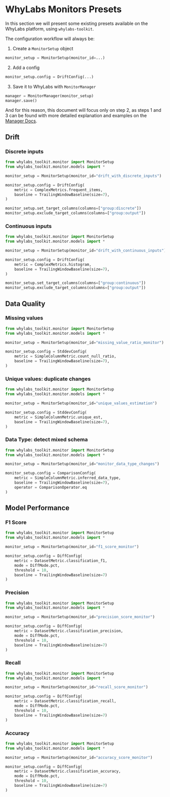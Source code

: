 # WhyLabs Monitors Presets

In this section we will present some existing presets available on the WhyLabs platform, using `whylabs-toolkit`.

The configuration workflow will always be: 

1. Create a `MonitorSetup` object
```python
monitor_setup = MonitorSetup(monitor_id=...)
```
2. Add a config
```python
monitor_setup.config = DriftConfig(...)
```
3. Save it to WhyLabs with `MonitorManager`
```python
manager = MonitorManager(monitor_setup)
manager.save()
```

And for this reason, this document will focus only on step 2, as steps 1 and 3 can be found with more detailed 
explanation and examples on the [Manager Docs](../whylabs_toolkit/monitor/manager/README.md).

## Drift

### Discrete inputs
```python
from whylabs_toolkit.monitor import MonitorSetup
from whylabs_toolkit.monitor.models import *

monitor_setup = MonitorSetup(monitor_id="drift_with_discrete_inputs")

monitor_setup.config = DriftConfig(
    metric = ComplexMetrics.frequent_items,
    baseline = TrailingWindowBaseline(size=7),
)

monitor_setup.set_target_columns(columns=["group:discrete"])
monitor_setup.exclude_target_columns(columns=["group:output"])
```

### Continuous inputs
```python
from whylabs_toolkit.monitor import MonitorSetup
from whylabs_toolkit.monitor.models import *

monitor_setup = MonitorSetup(monitor_id="drift_with_continuous_inputs")

monitor_setup.config = DriftConfig(
    metric = ComplexMetrics.histogram,
    baseline = TrailingWindowBaseline(size=7),
)

monitor_setup.set_target_columns(columns=["group:continuous"])
monitor_setup.exclude_target_columns(columns=["group:output"])
```

## Data Quality

### Missing values
```python
from whylabs_toolkit.monitor import MonitorSetup
from whylabs_toolkit.monitor.models import *

monitor_setup = MonitorSetup(monitor_id="missing_value_ratio_monitor")

monitor_setup.config = StddevConfig(
    metric = SimpleColumnMetric.count_null_ratio,
    baseline = TrailingWindowBaseline(size=7),
)
```

### Unique values: duplicate changes
```python
from whylabs_toolkit.monitor import MonitorSetup
from whylabs_toolkit.monitor.models import *

monitor_setup = MonitorSetup(monitor_id="unique_values_estimation")

monitor_setup.config = StddevConfig(
    metric = SimpleColumnMetric.unique_est,
    baseline = TrailingWindowBaseline(size=7),
)
```

### Data Type: detect mixed schema
```python
from whylabs_toolkit.monitor import MonitorSetup
from whylabs_toolkit.monitor.models import *

monitor_setup = MonitorSetup(monitor_id="monitor_data_type_changes")

monitor_setup.config = ComparisonConfig(
    metric = SimpleColumnMetric.inferred_data_type,
    baseline = TrailingWindowBaseline(size=7),
    operator = ComparisonOperator.eq
)
```

## Model Performance

### F1 Score
```python
from whylabs_toolkit.monitor import MonitorSetup
from whylabs_toolkit.monitor.models import *

monitor_setup = MonitorSetup(monitor_id="f1_score_monitor")

monitor_setup.config = DiffConfig(
    metric = DatasetMetric.classification_f1,
    mode = DiffMode.pct,
    threshold = 10,
    baseline = TrailingWindowBaseline(size=7)
)
```
### Precision
```python
from whylabs_toolkit.monitor import MonitorSetup
from whylabs_toolkit.monitor.models import *

monitor_setup = MonitorSetup(monitor_id="precision_score_monitor")

monitor_setup.config = DiffConfig(
    metric = DatasetMetric.classification_precision,
    mode = DiffMode.pct,
    threshold = 10,
    baseline = TrailingWindowBaseline(size=7)
)
```
### Recall
```python
from whylabs_toolkit.monitor import MonitorSetup
from whylabs_toolkit.monitor.models import *

monitor_setup = MonitorSetup(monitor_id="recall_score_monitor")

monitor_setup.config = DiffConfig(
    metric = DatasetMetric.classification_recall,
    mode = DiffMode.pct,
    threshold = 10,
    baseline = TrailingWindowBaseline(size=7)
)
```
### Accuracy
```python
from whylabs_toolkit.monitor import MonitorSetup
from whylabs_toolkit.monitor.models import *

monitor_setup = MonitorSetup(monitor_id="accuracy_score_monitor")

monitor_setup.config = DiffConfig(
    metric = DatasetMetric.classification_accuracy,
    mode = DiffMode.pct,
    threshold = 10,
    baseline = TrailingWindowBaseline(size=7)
)
```